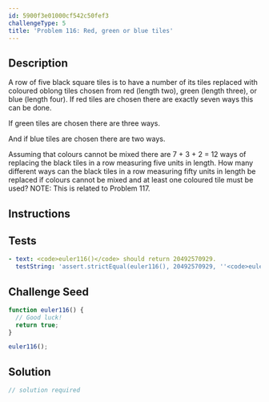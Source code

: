 ```yaml
---
id: 5900f3e01000cf542c50fef3
challengeType: 5
title: 'Problem 116: Red, green or blue tiles'
---
```


## Description
<section id='description'>
A row of five black square tiles is to have a number of its tiles replaced with coloured oblong tiles chosen from red (length two), green (length three), or blue (length four).
If red tiles are chosen there are exactly seven ways this can be done.









































If green tiles are chosen there are three ways.

















And if blue tiles are chosen there are two ways.









Assuming that colours cannot be mixed there are 7 + 3 + 2 = 12 ways of replacing the black tiles in a row measuring five units in length.
How many different ways can the black tiles in a row measuring fifty units in length be replaced if colours cannot be mixed and at least one coloured tile must be used?
NOTE: This is related to Problem 117.
</section>

## Instructions
<section id='instructions'>

</section>

## Tests
<section id='tests'>

```yml
- text: <code>euler116()</code> should return 20492570929.
  testString: 'assert.strictEqual(euler116(), 20492570929, ''<code>euler116()</code> should return 20492570929.'');'

```

</section>

## Challenge Seed
<section id='challengeSeed'>

<div id='js-seed'>

```js
function euler116() {
  // Good luck!
  return true;
}

euler116();
```

</div>



</section>

## Solution
<section id='solution'>

```js
// solution required
```
</section>
